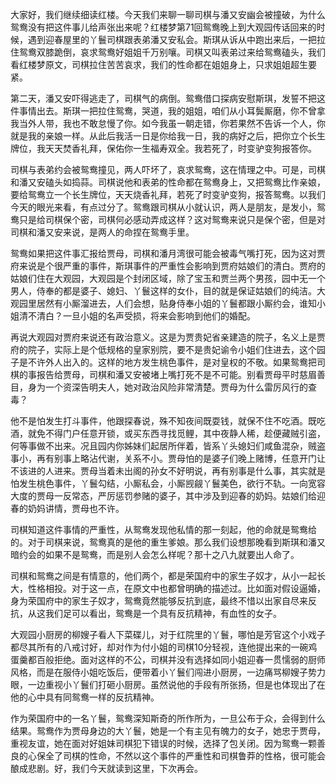 
大家好，我们继续细读红楼。今天我们来聊一聊司棋与潘又安幽会被撞破，为什么鸳鸯没有把这件事儿给声张出来呢？红楼梦第71回鸳鸯晚上到大观园传话回来的时候，遇到迎春屋里的丫鬟司棋跟表弟潘又安私会。斯琪从诉从中跑出来后，一把拉住鸳鸯双膝跪倒，哀求鸳鸯好姐姐千万别嚷。司棋又叫表弟过来给鸳鸯磕头，我们看红楼梦原文，司棋拉住苦苦哀求，我们的性命都在姐姐身上，只求姐姐超生要紧。

第二天，潘又安吓得逃走了，司棋气的病倒。鸳鸯借口探病安慰斯琪，发誓不把这件事情出去。斯琪一把拉住鸳鸯，哭道，我的姐姐，咱们从小耳鬓厮磨，你不曾拿我当外人带，我也不敢怠慢了你。如今我虽一朝走错，你若果然不告诉一个人，你就是我的亲娘一样。从此后我活一日是你给我一日，我的病好之后，把你立个长生牌位，我天天焚香礼拜，保佑你一生福寿双全。我若死了，时变驴变狗报答你。

司棋与表弟约会被鸳鸯撞见，两人吓坏了，哀求鸳鸯，这在情理之中。可是，司棋和潘又安磕头如捣蒜。司棋说他和表弟的性命都在鸳鸯身上，又把鸳鸯比作亲娘，要给鸳鸯立一个长生牌位，天天烧香礼拜，若死了时变驴变狗，报答鸳鸯。以我们今天的眼光来看，有点过分了。鸳鸯跟司棋从小就认识，两人是朋友，是发小，鸳鸯只是给司棋保个密，司棋何必感动弄成这样？这对鸳鸯来说只是保个密，但是对司棋和潘又安来说，是两人的命捏在鸳鸯手里。

鸳鸯如果把这件事汇报给贾母，司棋和潘月湾很可能会被毒气嘴打死，因为这对贾府来说是个很严重的事件，斯琪事件的严重性会影响到贾府姑娘们的清白。贾府的姑娘们住在大观园，大观园是个封闭区域，除了宝玉和贾兰两个男孩，园中无一个男人，侍奉的都是婆子、媳妇、丫鬟这样的女仆，目的就是保证姑娘们的纯洁。大观园里居然有小厮溜进去，人们会想，贴身侍奉小姐的丫鬟都跟小厮约会，谁知小姐清不清白？一旦小姐的名声受损，将来会影响到他们的婚配。

再说大观园对贾府来说还有政治意义。这是为贾贵妃省亲建造的院子，名义上是贾府的院子，实际上是个低规格的皇家别院，要不是贵妃谕令小姐们住进去，这个园子是不许外人出入的。这样的地方发生桃色事件，是对皇权的不敬。如果鸳鸯把司棋的事报告给贾母，司棋和潘又安被堵上嘴打死不是不可能。别看贾母平时慈眉善目，身为一个资深告明夫人，她对政治风险非常清楚。贾母为什么雷厉风行的查毒？

他不是怕发生打斗事件，他跟探春说，殊不知夜间既耍钱，就保不住不吃酒。既吃酒，就免不得门户任意开锁，或买东西寻找觅鲤，其中夜静人稀，趁便藏贼引盗，何等事做不出来。况且园内你姊妹们起居所伴着，皆系丫头媳妇们咸鱼混杂，贼盗事小，再有别事上略沾代谢，关系不小。贾母怕的是婆子们晚上赌博，任意开门让不该进的人进来。贾母当着未出阁的孙女不好明说，再有别事是什么事，其实就是怕发生桃色事件，丫鬟勾结，小厮私会，小厮觊觎丫鬟美色，欲行不轨。一向宽容大度的贾母一反常态，严厉惩罚参赌的婆子，其中涉及到迎春的奶妈。姑娘们给迎春的奶妈讲情，贾母也不许。

司棋知道这件事情的严重性，从鸳鸯发现他私情的那一刻起，他的命就是鸳鸯给的。对于司棋来说，鸳鸯真的是他的重生爹娘。那么我们设想那晚看到斯琪和潘又暗约会的如果不是鸳鸯，而是别人会怎么样呢？那十之八九就要出人命了。

司棋和鸳鸯之间是有情意的，他们两个，都是荣国府中的家生子奴才，从小一起长大，性格相投。对于这一点，在原文中也都曾明确的描述过。比如面对假设逼婚，身为荣国府中的家生子奴才，鸳鸯竟然能够反抗到底，最终不惜以出家自尽来反抗，从这我们足可以看出，鸳鸯是一个具有反抗精神，有血性的女子。

大观园小厨房的柳嫂子看人下菜碟儿，对于红院里的丫鬟，哪怕是芳官这个小戏子都尽其所有的八戒讨好，却对作为付小姐的司棋10分轻视，连他提出来的一碗鸡蛋羹都百般拒绝。面对这样的不公，司棋并没有选择如同小姐迎春一贯懦弱的厨师风格，而是在服侍小姐吃饭后，便带着小丫鬟们闯进小厨房，一边痛骂柳嫂子势力眼，一边重视小丫鬟们打砸小厨房。虽然说他的手段有所张扬，但是也体现出了在他的心中具有同鸳鸯一样的反抗精神。

作为荣国府中的一名丫鬟，鸳鸯深知斯奇的所作所为，一旦公布于众，会得到什么结果。鸳鸯作为贾母身边的大丫鬟，她是一个有主见有魄力的女子，她忠于贾母，重视友谊，她在面对好姐妹司棋犯下错误的时候，选择了包关闭。因为鸳鸯一颗善良的心保全了司棋的性命，不然以这个事件的严重性和司棋鲁莽的性格，很可能会酿成悲剧。好，我们今天就读到这里，下次再会。


